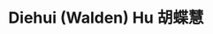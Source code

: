 ---
layout: page
title: Diehui (Walden) Hu 胡蝶慧
description: Master's Student<br />硕士研究生<br />&nbsp;
img: /assets/avatar/diehui-jbl.jpeg
email: 12233030@mail.sustech.edu.cn
bio: >
    Walden Hu was born in Zhuzhou, Hunan and grew up in Shenzhen, Guangdong. She graduated in Bioscience from Central South University , studying population genetics in Chen Chao’s lab. She is now studying immunity, trying to find out something interesting in this area. She is also an extremely cool hiphopper who is high on rap and street dance.
bio_cn: >
    胡蝶慧AKA.小蝴蝶（or WaldenHU），是在广东深圳长大的湖南株洲人（这样说也算是广东人了O(∩_∩)O）。本科毕业于中南大学生物科学专业，在遗传系陈超实验室里主要在群体遗传学方面进行学习。现于COmics Lab中进行免疫相关的学习与探索。小蝴蝶喜欢探索她喜欢的新鲜事物，是一个搞笑hiphopper~喜欢说唱和街舞，希望能把HIPHOP精神注入科研的血液中，而不只是停留在自己迷人的外表~
zhihu: xiao-fu-die-41
weibo: 7776044214
importance: 33
category: student
---